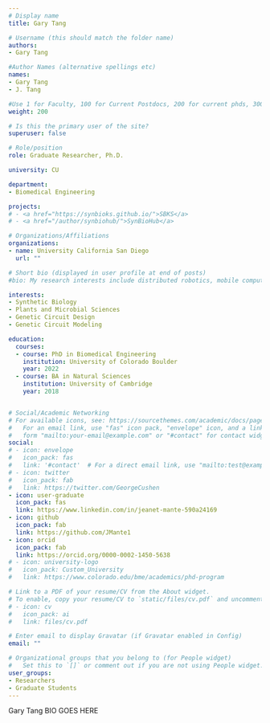 ```yaml
---
# Display name
title: Gary Tang

# Username (this should match the folder name)
authors:
- Gary Tang

#Author Names (alternative spellings etc)
names:
- Gary Tang
- J. Tang

#Use 1 for Faculty, 100 for Current Postdocs, 200 for current phds, 300 for current masters, 400 for current undergrads, 800 for alum postdocs, 810 for alum phds, 820 for alum masters, and 830 for alum undergrads
weight: 200

# Is this the primary user of the site?
superuser: false

# Role/position
role: Graduate Researcher, Ph.D.

university: CU

department:
- Biomedical Engineering

projects:
# - <a href="https://synbioks.github.io/">SBKS</a>
# - <a href="/author/synbiohub/">SynBioHub</a>

# Organizations/Affiliations
organizations:
- name: University California San Diego
  url: ""

# Short bio (displayed in user profile at end of posts)
#bio: My research interests include distributed robotics, mobile computing and programmable matter.

interests:
- Synthetic Biology
- Plants and Microbial Sciences
- Genetic Circuit Design
- Genetic Circuit Modeling

education:
  courses:
  - course: PhD in Biomedical Engineering
    institution: University of Colorado Boulder
    year: 2022
  - course: BA in Natural Sciences
    institution: University of Cambridge
    year: 2018


# Social/Academic Networking
# For available icons, see: https://sourcethemes.com/academic/docs/page-builder/#icons
#   For an email link, use "fas" icon pack, "envelope" icon, and a link in the
#   form "mailto:your-email@example.com" or "#contact" for contact widget.
social:
# - icon: envelope
#   icon_pack: fas
#   link: '#contact'  # For a direct email link, use "mailto:test@example.org".
# - icon: twitter
#   icon_pack: fab
#   link: https://twitter.com/GeorgeCushen
- icon: user-graduate
  icon_pack: fas
  link: https://www.linkedin.com/in/jeanet-mante-590a24169
- icon: github
  icon_pack: fab
  link: https://github.com/JMante1
- icon: orcid
  icon_pack: fab
  link: https://orcid.org/0000-0002-1450-5638
# - icon: university-logo
#   icon_pack: Custom_University
#   link: https://www.colorado.edu/bme/academics/phd-program

# Link to a PDF of your resume/CV from the About widget.
# To enable, copy your resume/CV to `static/files/cv.pdf` and uncomment the lines below.
# - icon: cv
#   icon_pack: ai
#   link: files/cv.pdf

# Enter email to display Gravatar (if Gravatar enabled in Config)
email: ""

# Organizational groups that you belong to (for People widget)
#   Set this to `[]` or comment out if you are not using People widget.
user_groups:
- Researchers
- Graduate Students
---
```


Gary Tang BIO GOES HERE